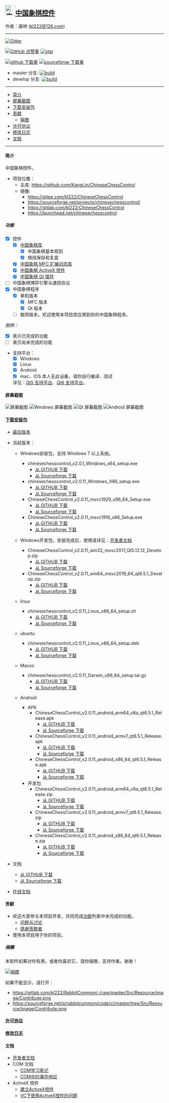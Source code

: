 ## [<img src="Src/Res/Picture/69/bjiang.png" title="中国象棋控件" width="32" height="32"/>中国象棋控件](https://github.com/KangLin/ChineseChessControl)

作者：康林 (kl222@126.com)

------------------------

[![Gitter](https://badges.gitter.im/ChineseChessControl/community.svg)](https://gitter.im/ChineseChessControl/community?utm_source=badge&utm_medium=badge&utm_campaign=pr-badge)

[![GitHub 点赞量](https://img.shields.io/github/stars/KangLin/ChineseChessControl?label=Github%20点赞量)](https://star-history.com/#KangLin/ChineseChessControl&Date)
[![star](https://gitee.com/kl222/ChineseChessControl/badge/star.svg?theme=dark)](https://gitee.com/kl222/ChineseChessControl/stargazers)

[![github 下载量](https://img.shields.io/github/downloads/KangLin/ChineseChessControl/total?label=Github%20下载量)](https://github.com/KangLin/ChineseChessControl/releases)
[![sourceforge 下载量](https://img.shields.io/sourceforge/dt/chinesechesscontrol.svg?label=Sourceforge%20下载总量)](https://sourceforge.net/projects/chinesechesscontrol/files/latest/download)

- master 分支: [![build](https://github.com/KangLin/ChineseChessControl/actions/workflows/build.yml/badge.svg?branch=master)](https://github.com/KangLin/ChineseChessControl/actions/workflows/build.yml)
- develop 分支: [![build](https://github.com/KangLin/ChineseChessControl/actions/workflows/build.yml/badge.svg?branch=develop)](https://github.com/KangLin/ChineseChessControl/actions/workflows/build.yml)

-------------------------

- [简介](#简介)
- [屏幕截图](#屏幕截图)
- [下载安装包](#下载安装包)
- [贡献](#贡献)
  - [捐赠](#捐赠)
- [许可协议](License.md)
- [修改日志](ChangeLog.md)
- [文档](#文档)

-------------------------

#### 简介
中国象棋控件。

- 项目位置：
  + 主库: https://github.com/KangLin/ChineseChessControl
  + 镜像:
    - https://gitee.com/kl222/ChineseChessControl
    - https://sourceforge.net/projects/chinesechesscontrol/
    - https://gitlab.com/kl222/ChineseChessControl
    - https://launchpad.net/chinesechesscontrol

##### 功能
- [x] 控件
  + [x] [中国象棋库](Documents/Developer.md#中国象棋库)
    - [x] 中国象棋基本规则
    - [x] 棋局保存和复盘
  + [x] [中国象棋 MFC 扩展动态库](Documents/Developer.md#中国象棋-MFC-扩展动态库)
  + [x] [中国象棋 ActiveX 控件](ActiveX.md)
  + [x] [中国象棋 Qt 插件](Documents/Developer.md#中国象棋-Qt-插件)
- [ ] 中国象棋博弈引擎与通信协议
- [x] 中国象棋程序
  + [x] 单机版本
      + [x] MFC 版本
      + [x] Qt 版本
  + [ ] 联网版本。欢迎使用本项目库应用到你的中国象棋程序。

*图例：*

+ [x] 表示已完成的功能
+ [ ] 表示尚未完成的功能

- 支持平台：
  + [x] Windows
  + [x] Linux
  + [x] Android
  + [x] mac、IOS 本人无此设备，请你自行编译、测试

  详见：[Qt5 支持平台](https://doc.qt.io/qt-5/supported-platforms.html)、[Qt6 支持平台](https://doc.qt.io/qt-6/supported-platforms.html)。

#### 屏幕截图

![屏幕截图](Documents/Image/ShotScreen.png "屏幕截图")
![Windows 屏幕截图](Documents/Image/windowsShotScreen.png "Windows 屏幕截图")
![Qt 屏幕截图](Documents/Image/QtShotScreen.png "Qt 屏幕截图")
![Android 屏幕截图](Documents/Image/androidShotScreen.jpg "Android 屏幕截图")

#### [下载安装包](https://github.com/KangLin/ChineseChessControl/releases/latest)
+ [最后版本](https://github.com/KangLin/ChineseChessControl/releases/latest)
+ 当前版本：
  - Windows安装包，支持 Windows 7 以上系统。
    - chinesechesscontrol_v2.0.1_Windows_x64_setup.exe
      - [从 GITHUB 下载](https://github.com/KangLin/ChineseChessControl/releases/download/v2.0.11/chinesechesscontrol_v2.0.11_Windows_x64_setup.exe)
      - [从 Sourceforge 下载](https://sourceforge.net/projects/chinesechesscontrol/files/v2.0.11/chinesechesscontrol_v2.0.11_Windows_x64_setup.exe/download)
    - chinesechesscontrol_v2.0.11_Windows_X86_setup.exe
      - [从 GITHUB 下载](https://github.com/KangLin/ChineseChessControl/releases/download/v2.0.11/chinesechesscontrol_v2.0.11_Windows_X86_setup.exe)
      - [从 Sourceforge 下载](https://sourceforge.net/projects/chinesechesscontrol/files/v2.0.11/chinesechesscontrol_v2.0.11_Windows_X86_setup.exe/download)
    - ChineseChessControl_v2.0.11_msvc1929_x86_64_Setup.exe
      - [从 GITHUB 下载](https://github.com/KangLin/ChineseChessControl/releases/download/v2.0.11/ChineseChessControl_v2.0.11_msvc1929_x86_64_Setup.exe)
      - [从 Sourceforge 下载](https://sourceforge.net/projects/chinesechesscontrol/files/v2.0.11/ChineseChessControl_v2.0.11_msvc1929_x86_64_Setup.exe/download)
    - ChineseChessControl_v2.0.11_msvc1916_x86_Setup.exe
      - [从 GITHUB 下载](https://github.com/KangLin/ChineseChessControl/releases/download/v2.0.11/ChineseChessControl_v2.0.11_msvc1916_x86_Setup.exe)
      - [从 Sourceforge 下载](https://sourceforge.net/projects/chinesechesscontrol/files/v2.0.11/ChineseChessControl_v2.0.11_msvc1916_x86_Setup.exe/download)

  - Windows开发包，安装完成后，使用请详见：[开发者文档](Documents/Developer.md#调试)

    - ChineseChessControl_v2.0.11_win32_msvc2017_Qt5.12.12_Develop.zip
      - [从 GITHUB 下载](https://github.com/KangLin/ChineseChessControl/releases/download/v2.0.11/ChineseChessControl_v2.0.11_win32_msvc2017_Qt5.12.12_Develop.zip)
      - [从 Sourceforge 下载](https://sourceforge.net/projects/chinesechesscontrol/files/v2.0.11/ChineseChessControl_v2.0.11_win32_msvc2017_Qt5.12.12_Develop.zip/download)
    - ChineseChessControl_v2.0.11_win64_msvc2019_64_qt6.5.1_Develop.zip
      - [从 GITHUB 下载](https://github.com/KangLin/ChineseChessControl/releases/download/v2.0.11/ChineseChessControl_v2.0.11_win64_msvc2019_64_qt6.5.1_Develop.zip)
      - [从 Sourceforge 下载](https://sourceforge.net/projects/chinesechesscontrol/files/v2.0.11/ChineseChessControl_v2.0.11_win64_msvc2019_64_Qt6.5.1_Develop.zip/download)

  - linux
    - chinesechesscontrol_v2.0.11_Linux_x86_64_setup.sh
      - [从 GITHUB 下载](https://github.com/KangLin/ChineseChessControl/releases/download/v2.0.11/chinesechesscontrol_v2.0.11_Linux_x86_64_setup.sh)
      - [从 Sourceforge 下载](https://sourceforge.net/projects/chinesechesscontrol/files/v2.0.11/chinesechesscontrol_v2.0.11_Linux_x86_64_setup.sh/download)

  - ubuntu
    - chinesechesscontrol_v2.0.11_Linux_x86_64_setup.deb
      - [从 GITHUB 下载](https://github.com/KangLin/ChineseChessControl/releases/download/v2.0.11/chinesechesscontrol_v2.0.11_Linux_x86_64_setup.deb)
      - [从 Sourceforge 下载](https://sourceforge.net/projects/chinesechesscontrol/files/v2.0.11/chinesechesscontrol_v2.0.11_Linux_x86_64_setup.deb/download)

  - Macos
    - chinesechesscontrol_v2.0.11_Darwin_x86_64_setup.tar.gz
      - [从 GITHUB 下载](https://github.com/KangLin/ChineseChessControl/releases/download/v2.0.11/chinesechesscontrol_v2.0.11_Darwin_x86_64_setup.tar.gz)
      - [从 Sourceforge 下载](https://sourceforge.net/projects/chinesechesscontrol/files/v2.0.11/chinesechesscontrol_v2.0.11_Darwin_x86_64_setup.tar.gz/download)

  - Android
    - APK
      - ChineseChessControl_v2.0.11_android_arm64_v8a_qt6.5.1_Release.apk
        - [从 GITHUB 下载](https://github.com/KangLin/ChineseChessControl/releases/download/v2.0.11/ChineseChessControl_v2.0.11_android_arm64_v8a_qt6.5.1_Release.apk)
        - [从 Sourceforge 下载](https://sourceforge.net/projects/chinesechesscontrol/files/v2.0.11/ChineseChessControl_v2.0.11_android_arm64_v8a_qt6.5.1_Release.apk/download)
      - ChineseChessControl_v2.0.11_android_armv7_qt6.5.1_Release.apk
        - [从 GITHUB 下载](https://github.com/KangLin/ChineseChessControl/releases/download/v2.0.11/ChineseChessControl_v2.0.11_android_armv7_qt6.5.1_Release.apk)
        - [从 Sourceforge 下载](https://sourceforge.net/projects/chinesechesscontrol/files/v2.0.11/ChineseChessControl_v2.0.11_android_armv7_qt6.5.1_Release.apk/download)
      - ChineseChessControl_v2.0.11_android_x86_64_qt6.5.1_Release.apk
        - [从 GITHUB 下载](https://github.com/KangLin/ChineseChessControl/releases/download/v2.0.11/ChineseChessControl_v2.0.11_android_x86_64_qt6.5.1_Release.apk)
        - [从 Sourceforge 下载](https://sourceforge.net/projects/chinesechesscontrol/files/v2.0.11/ChineseChessControl_v2.0.11_android_x86_64_qt6.5.1_Release.apk/download)
    - 开发包
      - ChineseChessControl_v2.0.11_android_arm64_v8a_qt6.5.1_Release.zip
        - [从 GITHUB 下载](https://github.com/KangLin/ChineseChessControl/releases/download/v2.0.11/ChineseChessControl_v2.0.11_android_arm64_v8a_qt6.5.1_Release.zip)
        - [从 Sourceforge 下载](https://sourceforge.net/projects/chinesechesscontrol/files/v2.0.11/ChineseChessControl_v2.0.11_android_arm64_v8a_qt6.5.1_Release.zip/download)
      - ChineseChessControl_v2.0.11_android_armv7_qt6.5.1_Release.zip
        - [从 GITHUB 下载](https://github.com/KangLin/ChineseChessControl/releases/download/v2.0.11/ChineseChessControl_v2.0.11_android_armv7_qt6.5.1_Release.zip)
        - [从 Sourceforge 下载](https://sourceforge.net/projects/chinesechesscontrol/files/v2.0.11/ChineseChessControl_v2.0.11_android_armv7_qt6.5.1_Release.zip/download)
      - ChineseChessControl_v2.0.11_android_x86_64_qt6.5.1_Release.zip
        - [从 GITHUB 下载](https://github.com/KangLin/ChineseChessControl/releases/download/v2.0.11/ChineseChessControl_v2.0.11_android_x86_64_qt6.5.1_Release.zip)
        - [从 Sourceforge 下载](https://sourceforge.net/projects/chinesechesscontrol/files/v2.0.11/ChineseChessControl_v2.0.11_android_x86_64_qt6.5.1_Release.zip/download)

+ 文档
  - [从 GITHUB 下载](https://github.com/KangLin/ChineseChessControl/releases/download/v2.0.11/ChineseChessControl_v2.0.11_document.zip)
  - [从 Sourceforge 下载](https://sourceforge.net/projects/chinesechesscontrol/files/v2.0.11/ChineseChessControl_v2.0.11_document.zip/download)
+ [在线文档](https://kanglin.github.io/ChineseChessControl/html/index.html)

#### 贡献
- 欢迎大家参与本项目开发，共同完成[功能](#功能)列表中未完成的功能。
  + [问题与讨论](https://github.com/KangLin/ChineseChessControl/issues)
  + [感谢贡献者](https://github.com/KangLin/ChineseChessControl/graphs/contributors)
- 使用本项目用于你的项目。

##### 捐赠
本软件如果对你有用，或者你喜欢它，请你捐赠，支持作者。谢谢！

[![捐赠](https://gitlab.com/kl222/RabbitCommon/-/raw/master/Src/Resource/image/Contribute.png "捐赠")](https://gitlab.com/kl222/RabbitCommon/-/raw/master/Src/Resource/image/Contribute.png "捐赠")

如果不能显示，请打开：
- https://gitlab.com/kl222/RabbitCommon/-/raw/master/Src/Resource/image/Contribute.png
- https://sourceforge.net/p/rabbitcommon/code/ci/master/tree/Src/Resource/image/Contribute.png

#### [许可协议](License.md)
#### [修改日志](ChangeLog.md)
#### 文档
- [开发者文档](Documents/Developer.md)
- COM 文档
  + [COM学习笔记](Documents/COM/COM学习笔记.html)
  + [COM中的事件响应](Documents/COM/COM中的事件响应.html)
- ActiveX 控件
  + [建立ActiveX控件](Documents/ActiveX控件/建立ActiveX控件.html)
  + [VC下使用ActiveX控件的问题](Documents/ActiveX控件/VC下使用ActiveX控件的问题.html)

